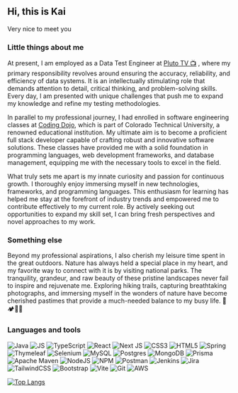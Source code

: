 ## Hi, this is Kai

Very nice to meet you

### Little things about me
At present, I am employed as a Data Test Engineer at [Pluto TV 📺](https://pluto.tv/welcome) , where my primary responsibility revolves around ensuring the accuracy, reliability, and efficiency of data systems. It is an intellectually stimulating role that demands attention to detail, critical thinking, and problem-solving skills. Every day, I am presented with unique challenges that push me to expand my knowledge and refine my testing methodologies.

In parallel to my professional journey, I had enrolled in software engineering classes at [Coding Dojo](https://www.codingdojo.com/), which is part of Colorado Technical University, a renowned educational institution. My ultimate aim is to become a proficient full stack developer capable of crafting robust and innovative software solutions. These classes have provided me with a solid foundation in programming languages, web development frameworks, and database management, equipping me with the necessary tools to excel in the field.

What truly sets me apart is my innate curiosity and passion for continuous growth. I thoroughly enjoy immersing myself in new technologies, frameworks, and programming languages. This enthusiasm for learning has helped me stay at the forefront of industry trends and empowered me to contribute effectively to my current role. By actively seeking out opportunities to expand my skill set, I can bring fresh perspectives and novel approaches to my work.

### Something else
Beyond my professional aspirations, I also cherish my leisure time spent in the great outdoors. Nature has always held a special place in my heart, and my favorite way to connect with it is by visiting national parks. The tranquility, grandeur, and raw beauty of these pristine landscapes never fail to inspire and rejuvenate me. Exploring hiking trails, capturing breathtaking photographs, and immersing myself in the wonders of nature have become cherished pastimes that provide a much-needed balance to my busy life. 🌲🏕️🌲🌲



### Languages and tools

![Java](https://img.shields.io/badge/java-%23ED8B00.svg?style=for-the-badge&logo=openjdk&logoColor=white)
![JS](https://img.shields.io/badge/JavaScript-323330?style=for-the-badge&logo=javascript&logoColor=F7DF1E)
![TypeScript](https://img.shields.io/badge/typescript-%23007ACC.svg?style=for-the-badge&logo=typescript&logoColor=white)
![React](https://img.shields.io/badge/react-%2320232a.svg?style=for-the-badge&logo=react&logoColor=%2361DAFB)
![Next JS](https://img.shields.io/badge/Next-black?style=for-the-badge&logo=next.js&logoColor=white)
![CSS3](https://img.shields.io/badge/css3-%231572B6.svg?style=for-the-badge&logo=css3&logoColor=white)
![HTML5](https://img.shields.io/badge/html5-%23E34F26.svg?style=for-the-badge&logo=html5&logoColor=white)
![Spring](https://img.shields.io/badge/spring-%236DB33F.svg?style=for-the-badge&logo=spring&logoColor=white)
![Thymeleaf](https://img.shields.io/badge/Thymeleaf-%23005C0F.svg?style=for-the-badge&logo=Thymeleaf&logoColor=white)
![Selenium](https://img.shields.io/badge/-selenium-%43B02A?style=for-the-badge&logo=selenium&logoColor=white)
![MySQL](https://img.shields.io/badge/mysql-%2300f.svg?style=for-the-badge&logo=mysql&logoColor=white)
![Postgres](https://img.shields.io/badge/postgres-%23316192.svg?style=for-the-badge&logo=postgresql&logoColor=white)
![MongoDB](https://img.shields.io/badge/MongoDB-%234ea94b.svg?style=for-the-badge&logo=mongodb&logoColor=white)
![Prisma](https://img.shields.io/badge/Prisma-3982CE?style=for-the-badge&logo=Prisma&logoColor=white)
![Apache Maven](https://img.shields.io/badge/Apache%20Maven-C71A36?style=for-the-badge&logo=Apache%20Maven&logoColor=white)
![NodeJS](https://img.shields.io/badge/node.js-6DA55F?style=for-the-badge&logo=node.js&logoColor=white)
![NPM](https://img.shields.io/badge/NPM-%23CB3837.svg?style=for-the-badge&logo=npm&logoColor=white)
![Postman](https://img.shields.io/badge/Postman-FF6C37?style=for-the-badge&logo=postman&logoColor=white)
![Jenkins](https://img.shields.io/badge/jenkins-%232C5263.svg?style=for-the-badge&logo=jenkins&logoColor=white)
![Jira](https://img.shields.io/badge/jira-%230A0FFF.svg?style=for-the-badge&logo=jira&logoColor=white)
![TailwindCSS](https://img.shields.io/badge/tailwindcss-%2338B2AC.svg?style=for-the-badge&logo=tailwind-css&logoColor=white)
![Bootstrap](https://img.shields.io/badge/bootstrap-%238511FA.svg?style=for-the-badge&logo=bootstrap&logoColor=white)
![Vite](https://img.shields.io/badge/vite-%23646CFF.svg?style=for-the-badge&logo=vite&logoColor=white)
![Git](https://img.shields.io/badge/git-%23F05033.svg?style=for-the-badge&logo=git&logoColor=white)
![AWS](https://img.shields.io/badge/AWS-%23FF9900.svg?style=for-the-badge&logo=amazon-aws&logoColor=white)


[![Top Langs](https://github-readme-stats.vercel.app/api/top-langs/?username=KaiIemsawat&layout=compact&theme=dark)](https://github.com/KaiIemsawat/github-readme-stats)


